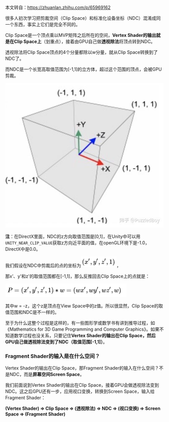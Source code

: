 本文转自：https://zhuanlan.zhihu.com/p/65969162

很多人初次学习把剪裁空间（Clip Space）和标准化设备坐标（NDC）混淆成同一个东西，事实上它们是完全不同的。

Clip Space是一个顶点乘以MVP矩阵之后所在的空间，**Vertex Shader的输出就是在Clip Space上**（划重点），接着由GPU自己做**透视除法**将顶点转到NDC。

透视除法将Clip Space顶点的4个分量都除以w分量，就从Clip Space转换到了NDC了。

而NDC是一个长宽高取值范围为[-1,1]的立方体，超过这个范围的顶点，会被GPU剪裁。

![img](imgs/ndc.jpg)

**注**：在DirectX里面，NDC的z方向取值范围是[0,1]，在Unity中可以用`UNITY_NEAR_CLIP_VALUE`获取z方向近平面的值，在openGL环境下是-1.0，DirectX中是0.0。



我们假设在NDC中剪裁后的点的坐标为![image-20191026180628218](imgs/ndcclippos.png)，

那x’、y'和z'的取值范围都在[-1,1]，那么反推回去Clip Space上的点就是：

![image-20191026180550070](imgs/clippos.png)

其中w = -z，这个z是顶点在View Space中的z值。所以很显然，Clip Space的取值范围和NDC是不一样的。

至于为什么这整个过程是这样的，有一些图形学或数学书有讲到推导过程，如《Mathematics for 3D Game Programming and Computer Graphics》。如果不知道数学过程也没关系，只要记住**Vertex Shader的输出在Clip Space，然后GPU自己做透视除法变到了NDC（取值范围[-1,1]）**。



### Fragment Shader的输入是在什么空间？

Vertex Shader的输出在Clip Space，那Fragment Shader的输入在什么空间？不是NDC，而是**屏幕空间Screen Space**。

我们前面说到Vertex Shader的输出在Clip Space，接着GPU会做透视除法变到NDC。这之后GPU还有一步，应用视口变换，转换到Screen Space，输入给Fragment Shader：

**(Vertex Shader) => Clip Space => (透视除法) => NDC => (视口变换) => Screen Space => (Fragment Shader)**